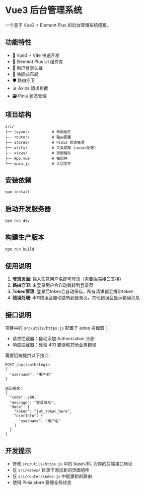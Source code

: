 # Vue3 后台管理系统

一个基于 Vue3 + Element Plus 的后台管理系统模板。

## 功能特性

- 🚀 Vue3 + Vite 快速开发
- 🎨 Element Plus UI 组件库
- 🔐 用户登录认证
- 📱 响应式布局
- 🛡️ 路由守卫
- 📊 Axios 请求拦截
- 🗃️ Pinia 状态管理

## 项目结构

```
src/
├── layout/          # 布局组件
├── router/          # 路由配置
├── stores/          # Pinia 状态管理
├── utils/           # 工具函数 (axios配置)
├── views/           # 页面组件
├── App.vue          # 根组件
└── main.js          # 入口文件
```

## 安装依赖

```bash
npm install
```

## 启动开发服务器

```bash
npm run dev
```

## 构建生产版本

```bash
npm run build
```

## 使用说明

1. **登录页面**: 输入任意用户名即可登录（需要后端接口支持）
2. **路由守卫**: 未登录用户会自动跳转到登录页
3. **Token管理**: 登录后token会自动保存，所有请求都会携带token
4. **错误处理**: 401错误会自动跳转到登录页，其他错误会显示错误消息

## 接口说明

项目中的 `src/utils/https.js` 配置了 axios 拦截器：

- 请求拦截器：自动添加 Authorization 头部
- 响应拦截器：处理 401 错误和其他业务错误

需要后端提供以下接口：

```
POST /api/auth/login
{
  "username": "用户名"
}

返回格式：
{
  "code": 200,
  "message": "登录成功",
  "data": {
    "token": "jwt_token_here",
    "userInfo": {
      "username": "用户名"
    }
  }
}
```

## 开发提示

- 修改 `src/utils/https.js` 中的 baseURL 为你的后端接口地址
- 在 `src/views/` 目录下添加新的页面组件
- 在 `src/router/index.js` 中配置新的路由
- 使用 Pinia store 管理全局状态
